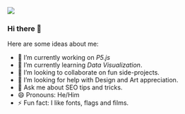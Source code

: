 ![](https://picsum.photos/1600/450)

### Hi there 👋

Here are some ideas about me:

- 🔭 I’m currently working on *P5.js* 
- 🌱 I’m currently learning *Data Visualization*.
- 👯 I’m looking to collaborate on fun side-projects.
- 🤔 I’m looking for help with Design and Art appreciation.
- 💬 Ask me about SEO tips and tricks.
- 😄 Pronouns: He/Him
- ⚡ Fun fact: I like fonts, flags and films.

<!--
**subidit/subidit** is a ✨ _special_ ✨ repository because its `README.md` (this file) appears on your GitHub profile.

Here are some ideas to get you started:

- 🔭 I’m currently working on ...
- 🌱 I’m currently learning ...
- 👯 I’m looking to collaborate on ...
- 🤔 I’m looking for help with ...
- 💬 Ask me about ...
- 📫 How to reach me: ...
- 😄 Pronouns: ...
- ⚡ Fun fact: ...
-->
